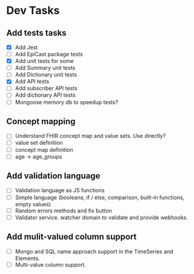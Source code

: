 # Dev Tasks

## Add tests tasks

* [x] Add Jest
* [ ] Add EpiCast package tests
* [x] Add unit tests for some
* [ ] Add Summary unit tests
* [ ] Add Dictionary unit tests
* [x] Add API tests
* [ ] Add subscriber API tests
* [ ] Add dictionary API tests
* [ ] Mongoose memory db to speedup tests?

## Concept mapping

* [ ] Understand FHIR concept map and value sets. Use directly?
* [ ] value set definition
* [ ] concept map definition
* [ ] age -> age_groups

## Add validation language

* [ ] Validation language as JS functions
* [ ] Simple language (booleans, if / else, comparison, built-in functions, empty values)
* [ ] Random errors methods and fix button
* [ ] Validator service. watcher domain to validate and provide webhooks.

## Add mulit-valued column support

* [ ] Mongo and SQL name approach support in the TimeSeries and Elements.
* [ ] Multi-value column support.
